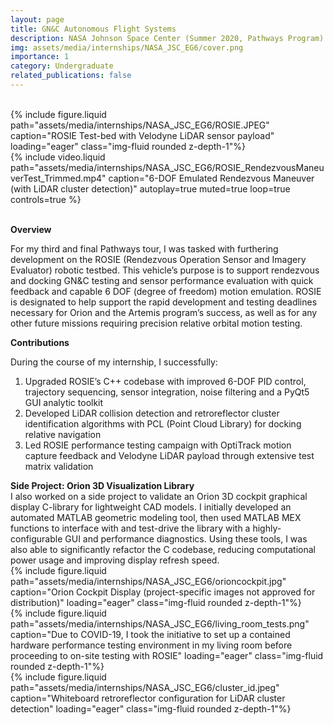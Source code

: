 ```yaml
---
layout: page
title: GN&C Autonomous Flight Systems
description: NASA Johnson Space Center (Summer 2020, Pathways Program)
img: assets/media/internships/NASA_JSC_EG6/cover.png
importance: 1
category: Undergraduate
related_publications: false
---
```


<div class="row">
    <div class="col-md-1 mt-3 mt-md-0">&nbsp;</div> <!-- empty space -->
    <div class="col-md mt-3 mt-md-0">
        {% include figure.liquid 
            path="assets/media/internships/NASA_JSC_EG6/ROSIE.JPEG"
            caption="ROSIE Test-bed with Velodyne LiDAR sensor payload"
            loading="eager" class="img-fluid rounded z-depth-1"%}
    </div>
    <div class="col-md mt-3 mt-md-0">
        {% include video.liquid 
            path="assets/media/internships/NASA_JSC_EG6/ROSIE_RendezvousManeuverTest_Trimmed.mp4"
            caption="6-DOF Emulated Rendezvous Maneuver (with LiDAR cluster detection)"
            autoplay=true muted=true loop=true controls=true %}
    </div>
    <div class="col-md-1 mt-3 mt-md-0">&nbsp;</div> <!-- empty space -->
</div>

**Overview**

For my third and final Pathways tour, I was tasked with furthering development on the ROSIE (Rendezvous Operation Sensor and Imagery Evaluator) robotic testbed. This vehicle’s purpose is to support rendezvous and docking GN&C testing and sensor performance evaluation with quick feedback and capable 6 DOF (degree of freedom) motion emulation. ROSIE is designated to help support the rapid development and testing deadlines necessary for Orion and the Artemis program’s success, as well as for any other future missions requiring precision relative orbital motion testing.

**Contributions**

During the course of my internship, I successfully:

1. Upgraded ROSIE’s C++ codebase with improved 6-DOF PID control, trajectory sequencing, sensor integration, noise filtering and a PyQt5 GUI analytic toolkit
2. Developed LiDAR collision detection and retroreflector cluster identification algorithms with PCL (Point Cloud Library) for docking relative navigation
3. Led ROSIE performance testing campaign with OptiTrack motion capture feedback and Velodyne LiDAR payload through extensive test matrix validation

<div class="row">
    <div class="col-md-6 mt-3 mt-md-0">
        <b>
            Side Project: Orion 3D Visualization Library
        </b>
        <br>
        I also worked on a side project to validate an Orion 3D cockpit graphical display C-library for lightweight CAD models. I initially developed an automated MATLAB geometric modeling tool, then used MATLAB MEX functions to interface with and test-drive the library with a highly-configurable GUI and performance diagnostics. Using these tools, I was also able to significantly refactor the C codebase, reducing computational power usage and improving display refresh speed.
        <br>
    </div>
    <div class="col-md mt-3 mt-md-0">
        {% include figure.liquid 
            path="assets/media/internships/NASA_JSC_EG6/orioncockpit.jpg"
            caption="Orion Cockpit Display (project-specific images not approved for distribution)"
            loading="eager" class="img-fluid rounded z-depth-1"%}
    </div>
</div>

<div class="row">
    <div class="col-md mt-3 mt-md-0">
        {% include figure.liquid 
            path="assets/media/internships/NASA_JSC_EG6/living_room_tests.png"
            caption="Due to COVID-19, I took the initiative to set up a contained hardware performance testing environment in my living room before proceeding to on-site testing with ROSIE"
            loading="eager" class="img-fluid rounded z-depth-1"%}
    </div>
    <div class="col-md mt-3 mt-md-0">
        {% include figure.liquid 
            path="assets/media/internships/NASA_JSC_EG6/cluster_id.jpeg"
            caption="Whiteboard retroreflector configuration for LiDAR cluster detection"
            loading="eager" class="img-fluid rounded z-depth-1"%}
    </div>
</div>